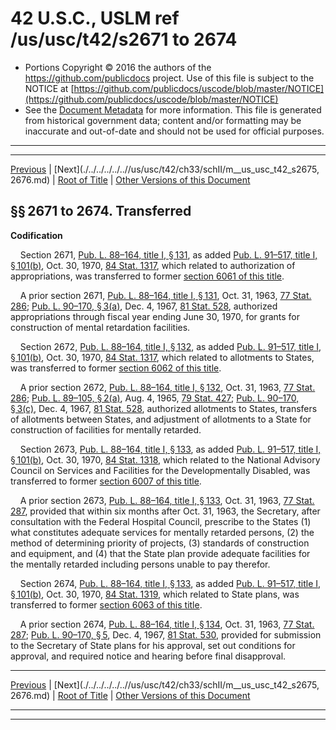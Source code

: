---
---

# 42 U.S.C., USLM ref /us/usc/t42/s2671 to 2674

* Portions Copyright © 2016 the authors of the https://github.com/publicdocs project.
  Use of this file is subject to the NOTICE at [https://github.com/publicdocs/uscode/blob/master/NOTICE](https://github.com/publicdocs/uscode/blob/master/NOTICE)
* See the [Document Metadata](././../../../../..//README.md) for more information.
  This file is generated from historical government data; content and/or formatting may be inaccurate and out-of-date and should not be used for official purposes.

----------
----------

[Previous](./../../../../..//us/usc/t42/ch33/schII/m__us_usc_t42_s2670.md) | [Next](./../../../../..//us/usc/t42/ch33/schII/m__us_usc_t42_s2675, 2676.md) | [Root of Title](./../../../../../) | [Other Versions of this Document](https://publicdocs.github.io/go/links?ns=uslm&ref=%2Fus%2Fusc%2Ft42%2Fs2671+to+2674)

## §§ 2671 to 2674. Transferred

 __Codification__ 

    Section 2671, [Pub. L. 88–164, title I, § 131][/us/pl/88/164/s131], as added [Pub. L. 91–517, title I, § 101(b)][/us/pl/91/517/s101/b], Oct. 30, 1970, [84 Stat. 1317][/us/stat/84/1317], which related to authorization of appropriations, was transferred to former [section 6061 of this title][/us/usc/t42/s6061].

    A prior section 2671, [Pub. L. 88–164, title I, § 131][/us/pl/88/164/s131], Oct. 31, 1963, [77 Stat. 286][/us/stat/77/286]; [Pub. L. 90–170, § 3(a)][/us/pl/90/170/s3/a], Dec. 4, 1967, [81 Stat. 528][/us/stat/81/528], authorized appropriations through fiscal year ending June 30, 1970, for grants for construction of mental retardation facilities.

    Section 2672, [Pub. L. 88–164, title I, § 132][/us/pl/88/164/s132], as added [Pub. L. 91–517, title I, § 101(b)][/us/pl/91/517/s101/b], Oct. 30, 1970, [84 Stat. 1317][/us/stat/84/1317], which related to allotments to States, was transferred to former [section 6062 of this title][/us/usc/t42/s6062].

    A prior section 2672, [Pub. L. 88–164, title I, § 132][/us/pl/88/164/s132], Oct. 31, 1963, [77 Stat. 286][/us/stat/77/286]; [Pub. L. 89–105, § 2(a)][/us/pl/89/105/s2/a], Aug. 4, 1965, [79 Stat. 427][/us/stat/79/427]; [Pub. L. 90–170, § 3(c)][/us/pl/90/170/s3/c], Dec. 4, 1967, [81 Stat. 528][/us/stat/81/528], authorized allotments to States, transfers of allotments between States, and adjustment of allotments to a State for construction of facilities for mentally retarded.

    Section 2673, [Pub. L. 88–164, title I, § 133][/us/pl/88/164/s133], as added [Pub. L. 91–517, title I, § 101(b)][/us/pl/91/517/s101/b], Oct. 30, 1970, [84 Stat. 1318][/us/stat/84/1318], which related to the National Advisory Council on Services and Facilities for the Developmentally Disabled, was transferred to former [section 6007 of this title][/us/usc/t42/s6007].

    A prior section 2673, [Pub. L. 88–164, title I, § 133][/us/pl/88/164/s133], Oct. 31, 1963, [77 Stat. 287][/us/stat/77/287], provided that within six months after Oct. 31, 1963, the Secretary, after consultation with the Federal Hospital Council, prescribe to the States (1) what constitutes adequate services for mentally retarded persons, (2) the method of determining priority of projects, (3) standards of construction and equipment, and (4) that the State plan provide adequate facilities for the mentally retarded including persons unable to pay therefor.

    Section 2674, [Pub. L. 88–164, title I, § 133][/us/pl/88/164/s133], as added [Pub. L. 91–517, title I, § 101(b)][/us/pl/91/517/s101/b], Oct. 30, 1970, [84 Stat. 1319][/us/stat/84/1319], which related to State plans, was transferred to former [section 6063 of this title][/us/usc/t42/s6063].

    A prior section 2674, [Pub. L. 88–164, title I, § 134][/us/pl/88/164/s134], Oct. 31, 1963, [77 Stat. 287][/us/stat/77/287]; [Pub. L. 90–170, § 5][/us/pl/90/170/s5], Dec. 4, 1967, [81 Stat. 530][/us/stat/81/530], provided for submission to the Secretary of State plans for his approval, set out conditions for approval, and required notice and hearing before final disapproval.

----------

[Previous](./../../../../..//us/usc/t42/ch33/schII/m__us_usc_t42_s2670.md) | [Next](./../../../../..//us/usc/t42/ch33/schII/m__us_usc_t42_s2675, 2676.md) | [Root of Title](./../../../../../) | [Other Versions of this Document](https://publicdocs.github.io/go/links?ns=uslm&ref=%2Fus%2Fusc%2Ft42%2Fs2671+to+2674)

----------
----------

[/us/pl/88/164/s131]: https://publicdocs.github.io/go/links?ns=uslm&ref=%2Fus%2Fpl%2F88%2F164%2Fs131
[/us/pl/91/517/s101/b]: https://publicdocs.github.io/go/links?ns=uslm&ref=%2Fus%2Fpl%2F91%2F517%2Fs101%2Fb
[/us/stat/84/1317]: https://publicdocs.github.io/go/links?ns=uslm&ref=%2Fus%2Fstat%2F84%2F1317
[/us/usc/t42/s6061]: https://publicdocs.github.io/go/links?ns=uslm&ref=%2Fus%2Fusc%2Ft42%2Fs6061
[/us/pl/88/164/s131]: https://publicdocs.github.io/go/links?ns=uslm&ref=%2Fus%2Fpl%2F88%2F164%2Fs131
[/us/stat/77/286]: https://publicdocs.github.io/go/links?ns=uslm&ref=%2Fus%2Fstat%2F77%2F286
[/us/pl/90/170/s3/a]: https://publicdocs.github.io/go/links?ns=uslm&ref=%2Fus%2Fpl%2F90%2F170%2Fs3%2Fa
[/us/stat/81/528]: https://publicdocs.github.io/go/links?ns=uslm&ref=%2Fus%2Fstat%2F81%2F528
[/us/pl/88/164/s132]: https://publicdocs.github.io/go/links?ns=uslm&ref=%2Fus%2Fpl%2F88%2F164%2Fs132
[/us/pl/91/517/s101/b]: https://publicdocs.github.io/go/links?ns=uslm&ref=%2Fus%2Fpl%2F91%2F517%2Fs101%2Fb
[/us/stat/84/1317]: https://publicdocs.github.io/go/links?ns=uslm&ref=%2Fus%2Fstat%2F84%2F1317
[/us/usc/t42/s6062]: https://publicdocs.github.io/go/links?ns=uslm&ref=%2Fus%2Fusc%2Ft42%2Fs6062
[/us/pl/88/164/s132]: https://publicdocs.github.io/go/links?ns=uslm&ref=%2Fus%2Fpl%2F88%2F164%2Fs132
[/us/stat/77/286]: https://publicdocs.github.io/go/links?ns=uslm&ref=%2Fus%2Fstat%2F77%2F286
[/us/pl/89/105/s2/a]: https://publicdocs.github.io/go/links?ns=uslm&ref=%2Fus%2Fpl%2F89%2F105%2Fs2%2Fa
[/us/stat/79/427]: https://publicdocs.github.io/go/links?ns=uslm&ref=%2Fus%2Fstat%2F79%2F427
[/us/pl/90/170/s3/c]: https://publicdocs.github.io/go/links?ns=uslm&ref=%2Fus%2Fpl%2F90%2F170%2Fs3%2Fc
[/us/stat/81/528]: https://publicdocs.github.io/go/links?ns=uslm&ref=%2Fus%2Fstat%2F81%2F528
[/us/pl/88/164/s133]: https://publicdocs.github.io/go/links?ns=uslm&ref=%2Fus%2Fpl%2F88%2F164%2Fs133
[/us/pl/91/517/s101/b]: https://publicdocs.github.io/go/links?ns=uslm&ref=%2Fus%2Fpl%2F91%2F517%2Fs101%2Fb
[/us/stat/84/1318]: https://publicdocs.github.io/go/links?ns=uslm&ref=%2Fus%2Fstat%2F84%2F1318
[/us/usc/t42/s6007]: https://publicdocs.github.io/go/links?ns=uslm&ref=%2Fus%2Fusc%2Ft42%2Fs6007
[/us/pl/88/164/s133]: https://publicdocs.github.io/go/links?ns=uslm&ref=%2Fus%2Fpl%2F88%2F164%2Fs133
[/us/stat/77/287]: https://publicdocs.github.io/go/links?ns=uslm&ref=%2Fus%2Fstat%2F77%2F287
[/us/pl/88/164/s133]: https://publicdocs.github.io/go/links?ns=uslm&ref=%2Fus%2Fpl%2F88%2F164%2Fs133
[/us/pl/91/517/s101/b]: https://publicdocs.github.io/go/links?ns=uslm&ref=%2Fus%2Fpl%2F91%2F517%2Fs101%2Fb
[/us/stat/84/1319]: https://publicdocs.github.io/go/links?ns=uslm&ref=%2Fus%2Fstat%2F84%2F1319
[/us/usc/t42/s6063]: https://publicdocs.github.io/go/links?ns=uslm&ref=%2Fus%2Fusc%2Ft42%2Fs6063
[/us/pl/88/164/s134]: https://publicdocs.github.io/go/links?ns=uslm&ref=%2Fus%2Fpl%2F88%2F164%2Fs134
[/us/stat/77/287]: https://publicdocs.github.io/go/links?ns=uslm&ref=%2Fus%2Fstat%2F77%2F287
[/us/pl/90/170/s5]: https://publicdocs.github.io/go/links?ns=uslm&ref=%2Fus%2Fpl%2F90%2F170%2Fs5
[/us/stat/81/530]: https://publicdocs.github.io/go/links?ns=uslm&ref=%2Fus%2Fstat%2F81%2F530


